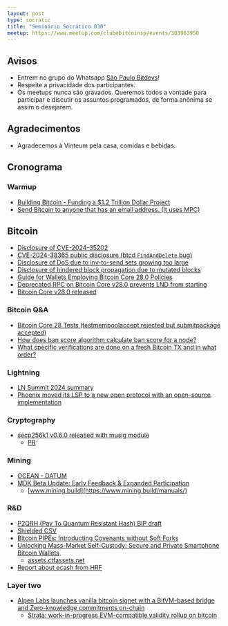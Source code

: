 ```yaml
---
layout: post
type: socratic
title: "Seminário Socrático 030"
meetup: https://www.meetup.com/clubebitcoinsp/events/303963950
---
```


## Avisos

- Entrem no grupo do Whatsapp [São Paulo Bitdevs](https://chat.whatsapp.com/HiaPqjmUqER5djFPR1Yl3T)!
- Respeite a privacidade dos participantes.
- Os meetups nunca são gravados. Queremos todos a vontade para participar e discutir os assuntos programados, de forma anônima se assim o desejarem.

## Agradecimentos

- Agradecemos à Vinteum pela casa, comidas e bebidas.

## Cronograma

### Warmup

* [Building Bitcoin - Funding a $1.2 Trillion Dollar Project](http://1a1z.com/fund.html)
* [Send Bitcoin to anyone that has an email address. (It uses MPC)](https://emailbtc.net/)

## Bitcoin

* [Disclosure of CVE-2024-35202](https://bitcoincore.org/en/2024/10/08/disclose-blocktxn-crash/)
* [CVE-2024-38365 public disclosure (btcd `FindAndDelete` bug)](https://delvingbitcoin.org/t/cve-2024-38365-public-disclosure-btcd-findanddelete-bug/1184?u=antoinep)
* [Disclosure of DoS due to inv-to-send sets growing too large](https://bitcoincore.org/en/2024/10/08/disclose-large-inv-to-send)
* [Disclosure of hindered block propagation due to mutated blocks](https://bitcoincore.org/en/2024/10/08/disclose-mutated-blocks-hindering-propagation)
* [Guide for Wallets Employing Bitcoin Core 28.0 Policies](https://bitcoinops.org/en/bitcoin-core-28-wallet-integration-guide/)
* [Deprecated RPC on Bitcoin Core v28.0 prevents LND from starting](https://x.com/roasbeef/status/1842956355516223824)
* [Bitcoin Core v28.0 released](https://github.com/bitcoin/bitcoin/releases/tag/v28.0)

### Bitcoin Q&A

* [Bitcoin Core 28 Tests (testmempoolaccept rejected but submitpackage accepted)](https://bitcoin.stackexchange.com/questions/124269/bitcoin-core-28-tests-testmempoolaccept-rejected-but-submitpackage-accepted)
* [How does ban score algorithm calculate ban score for a node?](https://bitcoin.stackexchange.com/questions/117227/how-does-ban-score-algorithm-calculate-ban-score-for-a-node)
* [What specific verifications are done on a fresh Bitcoin TX and in what order?](https://bitcoin.stackexchange.com/questions/124221/what-specific-verifications-are-done-on-a-fresh-bitcoin-tx-and-in-what-order)

### Lightning

* [LN Summit 2024 summary](https://delvingbitcoin.org/t/ln-summit-2024-notes-summary-commentary/1198)
* [Phoenix moved its LSP to a new open protocol with an open-source implementation](https://x.com/PhoenixWallet/status/1844377194489053555)

### Cryptography

* [secp256k1 v0.6.0 released with musig module](https://github.com/bitcoin-core/secp256k1/releases/tag/v0.6.0)
    * [PR](https://github.com/bitcoin-core/secp256k1/pull/1479)

### Mining

* [OCEAN - DATUM](https://ocean.xyz/docs/datum)
* [MDK Beta Update: Early Feedback & Expanded Participation](https://www.mining.build/blog/mdk-beta-update/)
    - [www.mining.build](https://www.mining.build/manuals/)

### R&D

* [P2QRH (Pay To Quantum Resistant Hash) BIP draft](https://github.com/bitcoin/bips/pull/1670)
* [Shielded CSV](https://mailing-list.bitcoindevs.xyz/bitcoindev/b0afc5f2-4dcc-469d-b952-03eeac6e7d1b@gmail.com/)
* [Bitcoin PIPEs: Introducting Covenants without Soft Forks](https://www.allocin.it/uploads/placeholder-bitcoin.pdf)
* [Unlocking Mass-Market Self-Custody: Secure and Private Smartphone Bitcoin Wallets](https://bitkey.build/unlocking-mass-market-self-custody-3/)
    - [assets.ctfassets.net](https://assets.ctfassets.net/mtmp6hzjjvnd/6Qjcs8zgMiyffC0Uk8cx4V/6d1553946b50b132209518be8ff3026f/Unlocking_Mass_Market_Self_Custody_-10-24-.pdf?ref=bitkey.build)
* [Report about ecash from HRF](https://mailchi.mp/hrf.org/hrfs-weekly-financial-freedom-report-9100630?e=[UNIQID])

### Layer two

* [Alpen Labs launches vanilla bitcoin signet with a BitVM-based bridge and Zero-knowledge commitments on-chain](https://www.stratabtc.org)
    * [Strata: work-in-progress EVM-compatible validity rollup on bitcoin](https://x.com/Strata_BTC/status/1841140951315857437)
